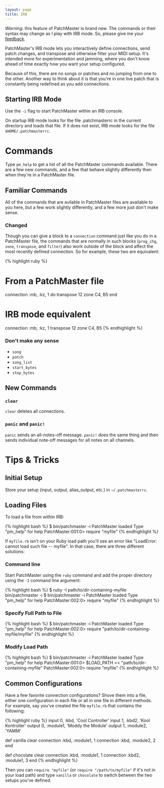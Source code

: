 ```yaml
---
layout: page
title: IRB
---
```


*Warning*: this feature of PatchMaster is brand new. The commands or their
syntax may change as I play with IRB mode. So, please give me your
[feedback](mailto:jim@jimmenard.com).

PatchMaster's IRB mode lets you interactively define connections, send patch
changes, and transpose and otherwise filter your MIDI setup. It's intended
more for experimentation and jamming, where you don't know ahead of time
exactly how you want your setup configured.

Because of this, there are no songs or patches and no jumping from one to
the other. Another way to think about it is that you're in one live patch
that is constantly being redefined as you add connections.

## Starting IRB Mode

Use the `-i` flag to start PatchMaster within an IRB console.

On startup IRB mode looks for the file .patchmasterrc in the current
directory and loads that file. If it does not exist, IRB mode looks for the
file `$HOME/.patchmasterrc`.

# Commands

Type `pm_help` to get a list of all the PatchMaster commands available.
There are a few new commands, and a few that behave slightly differently
then when they're in a PatchMaster file.

## Familiar Commands

All of the commands that are avilable in PatchMaster files are available to
you here, but a few work slightly differently, and a few more just don't
make sense.

### Changed

Though you can give a block to a `connection` command just like you do in a
PatchMaster file, the commands that are normally in such blocks (`prog_chg`,
`zone`, `transpose`, and `filter`) also work outside of the block and affect
the most recently defined connection. So for example, these two are
equivalent:

{% highlight ruby %}
# From a PatchMaster file
connection :mb, :kz, 1 do
  transpose 12
  zone C4, B5
end

# IRB mode equivalent
connection :mb, :kz, 1
transpose 12
zone C4, B5
{% endhighlight %}

### Don't make any sense

- `song`
- `patch`
- `song_list`
- `start_bytes`
- `stop_bytes`

## New Commands

### `clear`

`clear` deletes all connections.

### `panic` and `panic!`

`panic` sends an all-notes-off message. `panic!` does the same thing and
then sends individual note-off messages for all notes on all channels.

# Tips & Tricks

## Initial Setup

Store your setup (input, output, alias_output, etc.) in `~/.patchmasterrc`.

## Loading Files

To load a file from within IRB:

{% highlight bash %}
$ bin/patchmaster -i
PatchMaster loaded
Type "pm_help" for help
PatchMaster:001:0> require "myfile"
{% endhighlight %}

If `myfile.rb` isn't on your Ruby load path you'll see an error like
"LoadError: cannot load such file -- myfile". In that case, there are three
different solutions:

### Command line

Start PatchMaster using the `ruby` command and add the proper directory
using the `-I` command line argument:

{% highlight bash %}
$ ruby -I path/to/dir-containing-myfile bin/patchmaster -i
$ bin/patchmaster -i
PatchMaster loaded
Type "pm_help" for help
PatchMaster:002:0> require "myfile"
{% endhighlight %}

### Specify Full Path to File

{% highlight bash %}
$ bin/patchmaster -i
PatchMaster loaded
Type "pm_help" for help
PatchMaster:002:0> require "path/to/dir-containing-myfile/myfile"
{% endhighlight %}

### Modify Load Path

{% highlight bash %}
$ bin/patchmaster -i
PatchMaster loaded
Type "pm_help" for help
PatchMaster:001:0> $LOAD_PATH << "path/to/dir-containing-myfile"
PatchMaster:002:0> require "myfile"
{% endhighlight %}

## Common Configurations

Have a few favorite connection configurations? Shove them into a file,
either one configuration in each file or all in one file in different
methods. For example, say you've created the file `myfile.rb` that contains
the following:

{% highlight ruby %}
input 0, :kbd, 'Cool Controller'
input 1, :kbd2, 'Kool Kontroller'
output 0, :module1, 'Moddy the Module'
output 1, :module2, 'YAMM'

def vanilla
  clear
  connection :kbd, :module1, 1
  connection :kbd, :module2, 2
end

def chocolate
  clear
  connection :kbd,  :module1, 1
  connection :kbd2, :module1, 3
end
{% endhighlight %}

Then you can `require "myfile"` (or `require "/path/to/myfile"` if it's not
in your load path) and type `vanilla` or `chocolate` to switch between the
two setups you've defined.
